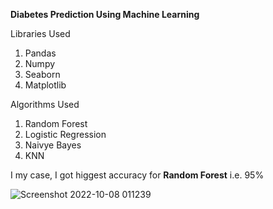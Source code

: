 **Diabetes Prediction Using Machine Learning**

Libraries Used
1. Pandas
2. Numpy
3. Seaborn
4. Matplotlib

Algorithms Used
1. Random Forest
2. Logistic Regression
3. Naivye Bayes
4. KNN

I my case, I got higgest accuracy for **Random Forest** i.e. 95%

![Screenshot 2022-10-08 011239](https://user-images.githubusercontent.com/81513463/194643565-5dbf59ed-ba97-4f3e-bb49-c52b08bf571f.png)
